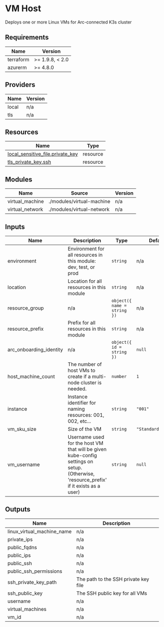 <!-- BEGIN_TF_DOCS -->
<!-- markdown-table-prettify-ignore-start -->
# VM Host

Deploys one or more Linux VMs for Arc-connected K3s cluster

## Requirements

| Name | Version |
|------|---------|
| terraform | >= 1.9.8, < 2.0 |
| azurerm | >= 4.8.0 |

## Providers

| Name | Version |
|------|---------|
| local | n/a |
| tls | n/a |

## Resources

| Name | Type |
|------|------|
| [local_sensitive_file.private_key](https://registry.terraform.io/providers/hashicorp/local/latest/docs/resources/sensitive_file) | resource |
| [tls_private_key.ssh](https://registry.terraform.io/providers/hashicorp/tls/latest/docs/resources/private_key) | resource |

## Modules

| Name | Source | Version |
|------|--------|---------|
| virtual\_machine | ./modules/virtual-machine | n/a |
| virtual\_network | ./modules/virtual-network | n/a |

## Inputs

| Name | Description | Type | Default | Required |
|------|-------------|------|---------|:--------:|
| environment | Environment for all resources in this module: dev, test, or prod | `string` | n/a | yes |
| location | Location for all resources in this module | `string` | n/a | yes |
| resource\_group | n/a | ```object({ name = string })``` | n/a | yes |
| resource\_prefix | Prefix for all resources in this module | `string` | n/a | yes |
| arc\_onboarding\_identity | n/a | ```object({ id = string })``` | `null` | no |
| host\_machine\_count | The number of host VMs to create if a multi-node cluster is needed. | `number` | `1` | no |
| instance | Instance identifier for naming resources: 001, 002, etc... | `string` | `"001"` | no |
| vm\_sku\_size | Size of the VM | `string` | `"Standard_D8s_v3"` | no |
| vm\_username | Username used for the host VM that will be given kube-config settings on setup. (Otherwise, 'resource\_prefix' if it exists as a user) | `string` | `null` | no |

## Outputs

| Name | Description |
|------|-------------|
| linux\_virtual\_machine\_name | n/a |
| private\_ips | n/a |
| public\_fqdns | n/a |
| public\_ips | n/a |
| public\_ssh | n/a |
| public\_ssh\_permissions | n/a |
| ssh\_private\_key\_path | The path to the SSH private key file |
| ssh\_public\_key | The SSH public key for all VMs |
| username | n/a |
| virtual\_machines | n/a |
| vm\_id | n/a |
<!-- markdown-table-prettify-ignore-end -->
<!-- END_TF_DOCS -->
